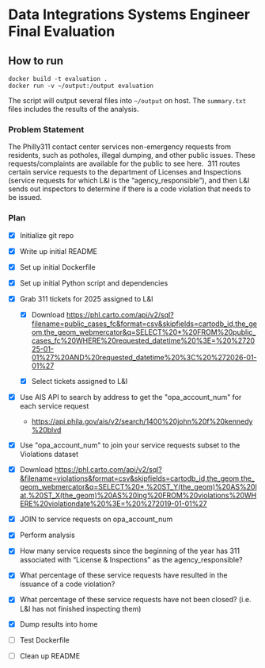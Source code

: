 # Data Integrations Systems Engineer Final Evaluation

## How to run

```
docker build -t evaluation .
docker run -v ~/output:/output evaluation
```

The script will output several files into `~/output` on host. The `summary.txt` files includes the results of the analysis.

### Problem Statement

The Philly311 contact center services non-emergency requests from residents, such as potholes, illegal dumping, and other public issues. These requests/complaints are available for the public to see here.  311 routes certain service requests to the department of Licenses and Inspections (service requests for which L&I is the “agency_responsible”), and then L&I sends out inspectors to determine if there is a code violation that needs to be issued. 

### Plan

- [x] Initialize git repo

- [x] Write up initial README

- [x] Set up initial Dockerfile

- [x] Set up initial Python script and dependencies

- [x] Grab 311 tickets for 2025 assigned to L&I

  - [x] Download https://phl.carto.com/api/v2/sql?filename=public_cases_fc&format=csv&skipfields=cartodb_id,the_geom,the_geom_webmercator&q=SELECT%20*%20FROM%20public_cases_fc%20WHERE%20requested_datetime%20%3E=%20%272025-01-01%27%20AND%20requested_datetime%20%3C%20%272026-01-01%27

  - [x] Select tickets assigned to L&I

- [x] Use AIS API to search  by address to get the "opa_account_num" for each service request

  - https://api.phila.gov/ais/v2/search/1400%20john%20f%20kennedy%20blvd

- [x]  Use "opa_account_num" to join your service requests subset to the Violations dataset

  - [x] Download https://phl.carto.com/api/v2/sql?&filename=violations&format=csv&skipfields=cartodb_id,the_geom,the_geom_webmercator&q=SELECT%20*,%20ST_Y(the_geom)%20AS%20lat,%20ST_X(the_geom)%20AS%20lng%20FROM%20violations%20WHERE%20violationdate%20%3E=%20%272019-01-01%27

  - [x] JOIN to service requests on opa_account_num

- [x]  Perform analysis

  - [x] How many service requests since the beginning of the year has 311 associated with “License & Inspections” as the agency_responsible? 
    
  - [x] What percentage of these service requests have resulted in the issuance of a code violation? 

  - [x] What percentage of these service requests have not been closed? (i.e. L&I has not finished inspecting them)

- [x] Dump results into home

- [ ] Test Dockerfile

- [ ] Clean up README


